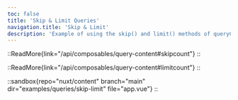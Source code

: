 ```yaml
---
toc: false
title: 'Skip & Limit Queries'
navigation.title: 'Skip & Limit'
description: 'Example of using the skip() and limit() methods of queryContent()'
---
```


::ReadMore{link="/api/composables/query-content#skipcount"}
::

::ReadMore{link="/api/composables/query-content#limitcount"}
::

::sandbox{repo="nuxt/content" branch="main" dir="examples/queries/skip-limit" file="app.vue"}
::
